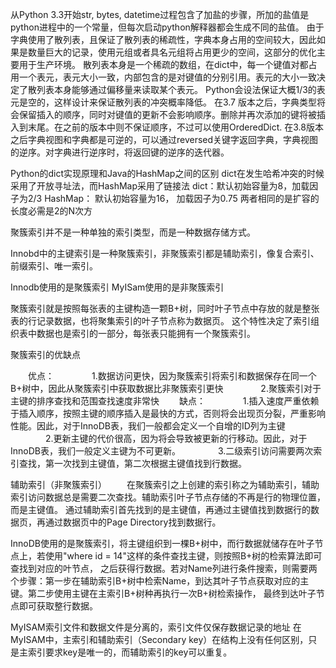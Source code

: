从Python 3.3开始str, bytes, datetime过程包含了加盐的步骤，所加的盐值是python进程中的一个常量，但每次启动python解释器都会生成不同的盐值。
由于字典使用了散列表，且保证了散列表的稀疏性，字典本身占用的空间较大，因此如果是数量巨大的记录，使用元组或者具名元组将占用更少的空间，这部分的优化主要用于生产环境。
散列表本身是一个稀疏的数组，在dict中，每一个键值对都占用一个表元，表元大小一致，内部包含的是对键值的分别引用。表元的大小一致决定了散列表本身能够通过偏移量来读取某个表元。 
Python会设法保证大概1/3的表元是空的，这样设计来保证散列表的冲突概率降低。
在3.7 版本之后，字典类型将会保留插入的顺序，同时对键值的更新不会影响顺序。删除并再次添加的键将被插入到末尾。在之前的版本中则不保证顺序，不过可以使用OrderedDict.
在3.8版本之后字典视图和字典都是可逆的，可以通过reversed关键字返回字典，字典视图的逆序。对字典进行逆序时，将返回键的逆序的迭代器。

Python的dict实现原理和Java的HashMap之间的区别
dict在发生哈希冲突的时候采用了开放寻址法，而HashMap采用了链接法
dict：默认初始容量为8，加载因子为2/3
HashMap： 默认初始容量为16， 加载因子为0.75
两者相同的是扩容的长度必需是2的N次方


聚簇索引并不是一种单独的索引类型，而是一种数据存储方式。

Innobd中的主键索引是一种聚簇索引，非聚簇索引都是辅助索引，像复合索引、前缀索引、唯一索引。

Innodb使用的是聚簇索引
MyISam使用的是非聚簇索引

聚簇索引就是按照每张表的主键构造一颗B+树，同时叶子节点中存放的就是整张表的行记录数据，也将聚集索引的叶子节点称为数据页。
这个特性决定了索引组织表中数据也是索引的一部分，每张表只能拥有一个聚簇索引。

聚簇索引的优缺点

　　优点：
　　　　1.数据访问更快，因为聚簇索引将索引和数据保存在同一个B+树中，因此从聚簇索引中获取数据比非聚簇索引更快
　　　　2.聚簇索引对于主键的排序查找和范围查找速度非常快
　　缺点：
　　　　1.插入速度严重依赖于插入顺序，按照主键的顺序插入是最快的方式，否则将会出现页分裂，严重影响性能。因此，对于InnoDB表，我们一般都会定义一个自增的ID列为主键
　　　　2.更新主键的代价很高，因为将会导致被更新的行移动。因此，对于InnoDB表，我们一般定义主键为不可更新。
　　　　3.二级索引访问需要两次索引查找，第一次找到主键值，第二次根据主键值找到行数据。

辅助索引（非聚簇索引）
　　在聚簇索引之上创建的索引称之为辅助索引，辅助索引访问数据总是需要二次查找。辅助索引叶子节点存储的不再是行的物理位置，而是主键值。
   通过辅助索引首先找到的是主键值，再通过主键值找到数据行的数据页，再通过数据页中的Page Directory找到数据行。
   
InnoDB使用的是聚簇索引，将主键组织到一棵B+树中，而行数据就储存在叶子节点上，若使用"where id = 14"这样的条件查找主键，则按照B+树的检索算法即可查找到对应的叶节点，
之后获得行数据。若对Name列进行条件搜索，则需要两个步骤：第一步在辅助索引B+树中检索Name，到达其叶子节点获取对应的主键。第二步使用主键在主索引B+树种再执行一次B+树检索操作，
最终到达叶子节点即可获取整行数据。
   
MyISAM索引文件和数据文件是分离的，索引文件仅保存数据记录的地址
在MyISAM中，主索引和辅助索引（Secondary key）在结构上没有任何区别，只是主索引要求key是唯一的，而辅助索引的key可以重复。
